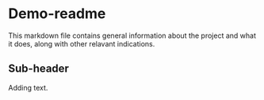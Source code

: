 # Demo-readme
This markdown file contains general information about the project and what it does, along with other relavant indications.

## Sub-header
Adding text.
